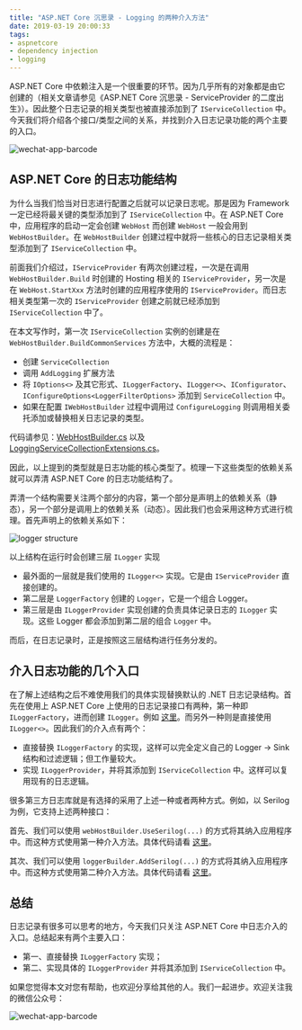```yaml
---
title: "ASP.NET Core 沉思录 - Logging 的两种介入方法"
date: 2019-03-19 20:00:33
tags:
- aspnetcore
- dependency injection
- logging
---
```


ASP.NET Core 中依赖注入是一个很重要的环节。因为几乎所有的对象都是由它创建的（相关文章请参见《ASP.NET Core 沉思录 - ServiceProvider 的二度出生》）。因此整个日志记录的相关类型也被直接添加到了 `IServiceCollection` 中。今天我们将介绍各个接口/类型之间的关系，并找到介入日志记录功能的两个主要的入口。

<img src="{{root_url}}/images/blog/coremvc-logger.jpg" style="text-align:center" alt="wechat-app-barcode"/>

<!--more-->

## ASP.NET Core 的日志功能结构

为什么当我们恰当对日志进行配置之后就可以记录日志呢。那是因为 Framework 一定已经将最关键的类型添加到了 `IServiceCollection` 中。在 ASP.NET Core 中，应用程序的启动一定会创建 `WebHost` 而创建 `WebHost` 一般会用到 `WebHostBuilder`。在 `WebHostBuilder` 创建过程中就将一些核心的日志记录相关类型添加到了 `IServiceCollection` 中。

前面我们介绍过，`IServiceProvider` 有两次创建过程，一次是在调用 `WebHostBuilder.Build` 时创建的 Hosting 相关的 `IServiceProvider`，另一次是在 `WebHost.StartXxx` 方法时创建的应用程序使用的 `IServiceProvider`。而日志相关类型第一次的 `IServiceProvider` 创建之前就已经添加到 `IServiceCollection` 中了。

在本文写作时，第一次 `IServiceCollection` 实例的创建是在 `WebHostBuilder.BuildCommonServices` 方法中，大概的流程是：

* 创建 `ServiceCollection`
* 调用 `AddLogging` 扩展方法
* 将 `IOptions<>` 及其它形式、`ILoggerFactory`、`ILogger<>`、`IConfigurator`、`IConfigureOptions<LoggerFilterOptions>` 添加到 `ServiceCollection` 中。
* 如果在配置 `IWebHostBuilder` 过程中调用过 `ConfigureLogging` 则调用相关委托添加或替换相关日志记录的类型。

代码请参见：[WebHostBuilder.cs](https://github.com/aspnet/AspNetCore/blob/master/src/Hosting/Hosting/src/WebHostBuilder.cs) 以及 [LoggingServiceCollectionExtensions.cs](https://github.com/aspnet/Extensions/blob/master/src/Logging/Logging/src/LoggingServiceCollectionExtensions.cs)。

因此，以上提到的类型就是日志功能的核心类型了。梳理一下这些类型的依赖关系就可以弄清 ASP.NET Core 的日志功能结构了。

弄清一个结构需要关注两个部分的内容，第一个部分是声明上的依赖关系（静态），另一个部分是调用上的依赖关系（动态）。因此我们也会采用这种方式进行梳理。首先声明上的依赖关系如下：

<img src="{{root_url}}/images/blog/core-mvc-logger-struct.png" style="text-align:center" alt="logger structure"/>

以上结构在运行时会创建三层 `ILogger` 实现

* 最外面的一层就是我们使用的 `ILogger<>` 实现。它是由 `IServiceProvider` 直接创建的。
* 第二层是 `LoggerFactory` 创建的 `Logger`，它是一个组合 Logger。
* 第三层是由 `ILoggerProvider` 实现创建的负责具体记录日志的 `ILogger` 实现。这些 Logger 都会添加到第二层的组合 `Logger` 中。

而后，在日志记录时，正是按照这三层结构进行任务分发的。

## 介入日志功能的几个入口

在了解上述结构之后不难使用我们的具体实现替换默认的 .NET 日志记录结构。首先在使用上 ASP.NET Core 上使用的日志记录接口有两种，第一种即 `ILoggerFactory`，进而创建 `ILogger`。例如 [这里](https://github.com/aspnet/AspNetCore/blob/master/src/Http/Routing/src/RouterMiddleware.cs)。而另外一种则是直接使用 `ILogger<>`。因此我们的介入点有两个：

* 直接替换 `ILoggerFactory` 的实现，这样可以完全定义自己的 Logger -> Sink 结构和过滤逻辑；但工作量较大。
* 实现 `ILoggerProvider`，并将其添加到 `IServiceCollection` 中。这样可以复用现有的日志逻辑。

很多第三方日志库就是有选择的采用了上述一种或者两种方式。例如，以 Serilog 为例，它支持上述两种接口：

首先、我们可以使用 `webHostBuilder.UseSerilog(...)` 的方式将其纳入应用程序中。而这种方式使用第一种介入方法。具体代码请看 [这里](https://github.com/serilog/serilog-aspnetcore/blob/dev/src/Serilog.AspNetCore/SerilogWebHostBuilderExtensions.cs)。

其次、我们可以使用 `loggerBuilder.AddSerilog(...)` 的方式将其纳入应用程序中。而这种方式使用第二种介入方法。具体代码请看 [这里](https://github.com/serilog/serilog-extensions-logging/blob/dev/src/Serilog.Extensions.Logging/SerilogLoggingBuilderExtensions.cs)。

## 总结

日志记录有很多可以思考的地方，今天我们只关注 ASP.NET Core 中日志介入的入口。总结起来有两个主要入口：

* 第一、直接替换 `ILoggerFactory` 实现；
* 第二、实现具体的 `ILoggerProvider` 并将其添加到 `IServiceCollection` 中。

如果您觉得本文对您有帮助，也欢迎分享给其他的人。我们一起进步。欢迎关注我的微信公众号：

<img src="{{root_url}}/images/blog/funny_csharp_barcode.jpeg" style="text-align:center" alt="wechat-app-barcode"/>